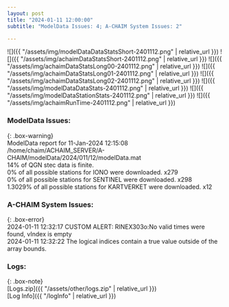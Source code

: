 ```yaml
---
layout: post
title: "2024-01-11 12:00:00"
subtitle: "ModelData Issues: 4; A-CHAIM System Issues: 2"

---
```


![]({{ "/assets/img/modelDataDataStatsShort-2401112.png" | relative_url }})
![]({{ "/assets/img/achaimDataStatsShort-2401112.png" | relative_url }})
![]({{ "/assets/img/achaimDataStatsLong00-2401112.png" | relative_url }})
![]({{ "/assets/img/achaimDataStatsLong01-2401112.png" | relative_url }})
![]({{ "/assets/img/achaimDataStatsLong02-2401112.png" | relative_url }})
![]({{ "/assets/img/modelDataDataStats-2401112.png" | relative_url }})
![]({{ "/assets/img/modelDataStationStats-2401112.png" | relative_url }})
![]({{ "/assets/img/achaimRunTime-2401112.png" | relative_url }})


### ModelData Issues:  
  
{: .box-warning}  
 ModelData report for 11-Jan-2024 12:15:08   
 /home/chaim/ACHAIM_SERVER/A-CHAIM/modelData/2024/011/12/modelData.mat   
 14% of QGN stec data is finite.   
 0% of all possible stations for IONO were downloaded. x279   
 0% of all possible stations for SENTINEL were downloaded. x298   
 1.3029% of all possible stations for KARTVERKET were downloaded. x12   
  
### A-CHAIM System Issues:  
  
{: .box-error}  
2024-01-11 12:32:17 CUSTOM ALERT: RINEX303o:No valid times were found, vIndex is empty  
2024-01-11 12:32:22 The logical indices contain a true value outside of the array bounds.  

### Logs:  
  
{: .box-note}  
[Logs.zip]({{ "/assets/other/logs.zip" | relative_url }})  
[Log Info]({{ "/logInfo" | relative_url }})  
